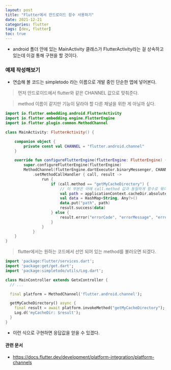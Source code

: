 ```yaml
---
layout: post
title: "Flutter에서 안드로이드 함수 사용하기"
date: 2021-12-21
categories: flutter
tags: [dev, flutter]
toc: true
---
```


- android 폴더 안에 있는 MainActivity 클래스가 FlutterActivity라는 걸 상속하고 있는데 이걸 통해 구현을 할 것이다.

### 예제 작성해보기
- 연습해 볼 코드는 simpletodo 라는 이름으로 개발 중인 단순한 앱에 넣어본다.

> 먼저 안드로이드에서 flutter와 같은 CHANNEL 값으로 맞춰준다.

> method 이름이 같지만 기능이 달라야 할 다른 채널을 위한 게 아닐까 싶다.

```kotlin
import io.flutter.embedding.android.FlutterActivity
import io.flutter.embedding.engine.FlutterEngine
import io.flutter.plugin.common.MethodChannel

class MainActivity: FlutterActivity() {

    companion object {
        private const val CHANNEL = "flutter.android.channel"
    }

    override fun configureFlutterEngine(flutterEngine: FlutterEngine) {
        super.configureFlutterEngine(flutterEngine)
        MethodChannel(flutterEngine.dartExecutor.binaryMessenger, CHANNEL)
            .setMethodCallHandler { call, result ->
                run {
                    if (call.method == "getMyCacheDirectory") {
                        // 이 부분은 아예 call.method 값과 동일하게 함수로 묶어주면 많아졌을 때 보기 깔끔하겠다.
                        val path = applicationContext.cacheDir.absolutePath
                        val data = HashMap<String, Any?>()
                        data.put("path", path)
                        result.success(data)
                    } else {
                        result.error("errorCode", "errorMessage", "errorDetail")
                    }
                }
            }
    }
}
```

> flutter에서는 원하는 코드에서 선언 되어 있는 method를 불러오면 되겠다.

```dart
import 'package:flutter/services.dart';
import 'package:get/get.dart';
import 'package:simpletodo/utils/Log.dart';

class MainController extends GetxController {
  // ...

  final platform = MethodChannel('flutter.android.channel');

  getMyCacheDirectory() async {
    final result = await platform.invokeMethod("getMyCacheDirectory");
    Log.d('myCacheDir: $result');
  }
}
```

- 이런 식으로 구현하면 응답값을 얻을 수 있겠다.

#### 관련 문서
- https://docs.flutter.dev/development/platform-integration/platform-channels